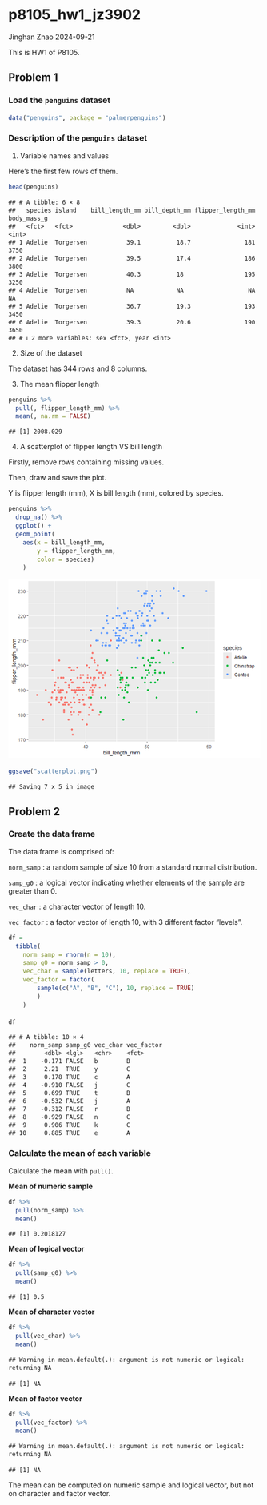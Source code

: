 p8105_hw1_jz3902
================
Jinghan Zhao
2024-09-21

This is HW1 of P8105.

## Problem 1

### Load the `penguins` dataset

``` r
data("penguins", package = "palmerpenguins")
```

### Description of the `penguins` dataset

1.  Variable names and values

Here’s the first few rows of them.

``` r
head(penguins)
```

    ## # A tibble: 6 × 8
    ##   species island    bill_length_mm bill_depth_mm flipper_length_mm body_mass_g
    ##   <fct>   <fct>              <dbl>         <dbl>             <int>       <int>
    ## 1 Adelie  Torgersen           39.1          18.7               181        3750
    ## 2 Adelie  Torgersen           39.5          17.4               186        3800
    ## 3 Adelie  Torgersen           40.3          18                 195        3250
    ## 4 Adelie  Torgersen           NA            NA                  NA          NA
    ## 5 Adelie  Torgersen           36.7          19.3               193        3450
    ## 6 Adelie  Torgersen           39.3          20.6               190        3650
    ## # ℹ 2 more variables: sex <fct>, year <int>

2.  Size of the dataset

The dataset has 344 rows and 8 columns.

3.  The mean flipper length

``` r
penguins %>% 
  pull(, flipper_length_mm) %>% 
  mean(, na.rm = FALSE)
```

    ## [1] 2008.029

4.  A scatterplot of flipper length VS bill length

Firstly, remove rows containing missing values.

Then, draw and save the plot.

Y is flipper length (mm), X is bill length (mm), colored by species.

``` r
penguins %>% 
  drop_na() %>% 
  ggplot() +
  geom_point(
    aes(x = bill_length_mm, 
        y = flipper_length_mm, 
        color = species)
    )
```

![](p8105_hw1_jz3902_files/figure-gfm/scatterplot-1.png)<!-- -->

``` r
ggsave("scatterplot.png")
```

    ## Saving 7 x 5 in image

## Problem 2

### Create the data frame

The data frame is comprised of:

`norm_samp` : a random sample of size 10 from a standard normal
distribution.

`samp_g0` : a logical vector indicating whether elements of the sample
are greater than 0.

`vec_char` : a character vector of length 10.

`vec_factor` : a factor vector of length 10, with 3 different factor
“levels”.

``` r
df = 
  tibble(
    norm_samp = rnorm(n = 10),
    samp_g0 = norm_samp > 0,
    vec_char = sample(letters, 10, replace = TRUE),
    vec_factor = factor(
        sample(c("A", "B", "C"), 10, replace = TRUE)
        )
    )

df
```

    ## # A tibble: 10 × 4
    ##    norm_samp samp_g0 vec_char vec_factor
    ##        <dbl> <lgl>   <chr>    <fct>     
    ##  1    -0.171 FALSE   b        B         
    ##  2     2.21  TRUE    y        C         
    ##  3     0.178 TRUE    c        A         
    ##  4    -0.910 FALSE   j        C         
    ##  5     0.699 TRUE    t        B         
    ##  6    -0.532 FALSE   j        A         
    ##  7    -0.312 FALSE   r        B         
    ##  8    -0.929 FALSE   n        C         
    ##  9     0.906 TRUE    k        C         
    ## 10     0.885 TRUE    e        A

### Calculate the mean of each variable

Calculate the mean with `pull()`.

**Mean of numeric sample**

``` r
df %>% 
  pull(norm_samp) %>% 
  mean()
```

    ## [1] 0.2018127

**Mean of logical vector**

``` r
df %>% 
  pull(samp_g0) %>% 
  mean()
```

    ## [1] 0.5

**Mean of character vector**

``` r
df %>% 
  pull(vec_char) %>% 
  mean()
```

    ## Warning in mean.default(.): argument is not numeric or logical: returning NA

    ## [1] NA

**Mean of factor vector**

``` r
df %>% 
  pull(vec_factor) %>% 
  mean()
```

    ## Warning in mean.default(.): argument is not numeric or logical: returning NA

    ## [1] NA

The mean can be computed on numeric sample and logical vector, but not
on character and factor vector.
